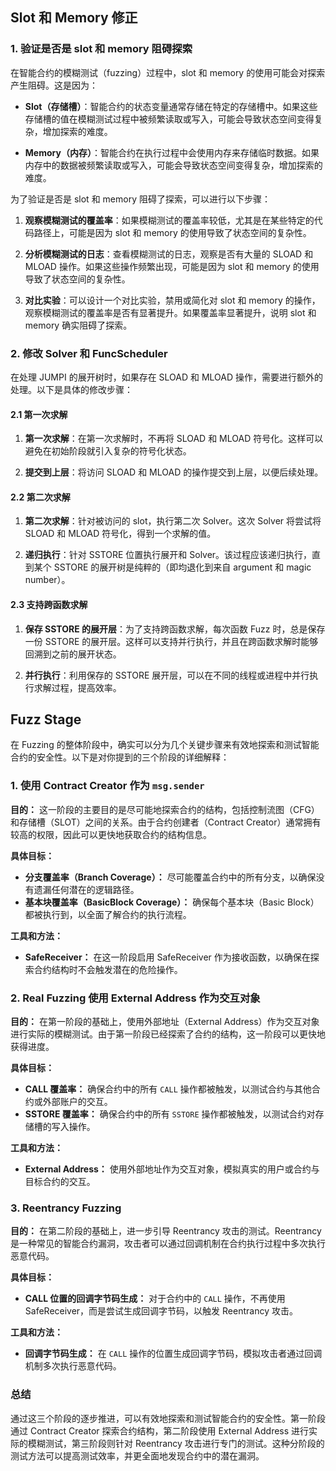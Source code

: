 ## Slot 和 Memory 修正

### 1. 验证是否是 slot 和 memory 阻碍探索

在智能合约的模糊测试（fuzzing）过程中，slot 和 memory 的使用可能会对探索产生阻碍。这是因为：

- **Slot（存储槽）**：智能合约的状态变量通常存储在特定的存储槽中。如果这些存储槽的值在模糊测试过程中被频繁读取或写入，可能会导致状态空间变得复杂，增加探索的难度。
  
- **Memory（内存）**：智能合约在执行过程中会使用内存来存储临时数据。如果内存中的数据被频繁读取或写入，可能会导致状态空间变得复杂，增加探索的难度。

为了验证是否是 slot 和 memory 阻碍了探索，可以进行以下步骤：

1. **观察模糊测试的覆盖率**：如果模糊测试的覆盖率较低，尤其是在某些特定的代码路径上，可能是因为 slot 和 memory 的使用导致了状态空间的复杂性。

2. **分析模糊测试的日志**：查看模糊测试的日志，观察是否有大量的 SLOAD 和 MLOAD 操作。如果这些操作频繁出现，可能是因为 slot 和 memory 的使用导致了状态空间的复杂性。

3. **对比实验**：可以设计一个对比实验，禁用或简化对 slot 和 memory 的操作，观察模糊测试的覆盖率是否有显著提升。如果覆盖率显著提升，说明 slot 和 memory 确实阻碍了探索。

### 2. 修改 Solver 和 FuncScheduler

在处理 JUMPI 的展开树时，如果存在 SLOAD 和 MLOAD 操作，需要进行额外的处理。以下是具体的修改步骤：

#### 2.1 第一次求解

1. **第一次求解**：在第一次求解时，不再将 SLOAD 和 MLOAD 符号化。这样可以避免在初始阶段就引入复杂的符号化状态。

2. **提交到上层**：将访问 SLOAD 和 MLOAD 的操作提交到上层，以便后续处理。

#### 2.2 第二次求解

1. **第二次求解**：针对被访问的 slot，执行第二次 Solver。这次 Solver 将尝试将 SLOAD 和 MLOAD 符号化，得到一个求解的值。

2. **递归执行**：针对 SSTORE 位置执行展开和 Solver。该过程应该递归执行，直到某个 SSTORE 的展开树是纯粹的（即均退化到来自 argument 和 magic number）。

#### 2.3 支持跨函数求解

1. **保存 SSTORE 的展开层**：为了支持跨函数求解，每次函数 Fuzz 时，总是保存一份 SSTORE 的展开层。这样可以支持并行执行，并且在跨函数求解时能够回溯到之前的展开状态。

2. **并行执行**：利用保存的 SSTORE 展开层，可以在不同的线程或进程中并行执行求解过程，提高效率。

## Fuzz Stage

在 Fuzzing 的整体阶段中，确实可以分为几个关键步骤来有效地探索和测试智能合约的安全性。以下是对你提到的三个阶段的详细解释：

### 1. 使用 Contract Creator 作为 `msg.sender`

**目的：** 这一阶段的主要目的是尽可能地探索合约的结构，包括控制流图（CFG）和存储槽（SLOT）之间的关系。由于合约创建者（Contract Creator）通常拥有较高的权限，因此可以更快地获取合约的结构信息。

**具体目标：**
- **分支覆盖率（Branch Coverage）：** 尽可能覆盖合约中的所有分支，以确保没有遗漏任何潜在的逻辑路径。
- **基本块覆盖率（BasicBlock Coverage）：** 确保每个基本块（Basic Block）都被执行到，以全面了解合约的执行流程。

**工具和方法：**
- **SafeReceiver：** 在这一阶段启用 SafeReceiver 作为接收函数，以确保在探索合约结构时不会触发潜在的危险操作。

### 2. Real Fuzzing 使用 External Address 作为交互对象

**目的：** 在第一阶段的基础上，使用外部地址（External Address）作为交互对象进行实际的模糊测试。由于第一阶段已经探索了合约的结构，这一阶段可以更快地获得进度。

**具体目标：**
- **CALL 覆盖率：** 确保合约中的所有 `CALL` 操作都被触发，以测试合约与其他合约或外部账户的交互。
- **SSTORE 覆盖率：** 确保合约中的所有 `SSTORE` 操作都被触发，以测试合约对存储槽的写入操作。

**工具和方法：**
- **External Address：** 使用外部地址作为交互对象，模拟真实的用户或合约与目标合约的交互。

### 3. Reentrancy Fuzzing

**目的：** 在第二阶段的基础上，进一步引导 Reentrancy 攻击的测试。Reentrancy 是一种常见的智能合约漏洞，攻击者可以通过回调机制在合约执行过程中多次执行恶意代码。

**具体目标：**
- **CALL 位置的回调字节码生成：** 对于合约中的 `CALL` 操作，不再使用 SafeReceiver，而是尝试生成回调字节码，以触发 Reentrancy 攻击。

**工具和方法：**
- **回调字节码生成：** 在 `CALL` 操作的位置生成回调字节码，模拟攻击者通过回调机制多次执行恶意代码。

### 总结

通过这三个阶段的逐步推进，可以有效地探索和测试智能合约的安全性。第一阶段通过 Contract Creator 探索合约结构，第二阶段使用 External Address 进行实际的模糊测试，第三阶段则针对 Reentrancy 攻击进行专门的测试。这种分阶段的测试方法可以提高测试效率，并更全面地发现合约中的潜在漏洞。
